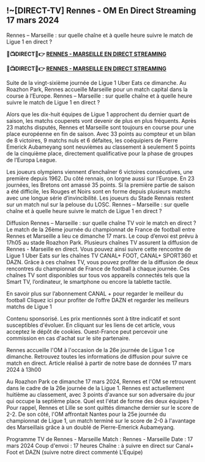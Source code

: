<h2>!~[DIRECT-TV] Rennes - OM En Direct Streaming 17 mars 2024</h2>

Rennes – Marseille : sur quelle chaîne et à quelle heure suivre le match de Ligue 1 en direct ?

<strong> 🔴📺DIRECT📲👉 <a href="https://onlinestreamshd.com/league1/" rel="nofollow"> RENNES - MARSEILLE EN DIRECT STREAMING </a> </strong>

<strong> 🔴📺DIRECT📲👉️ <a href="https://onlinestreamshd.com/league1/" rel="nofollow"> RENNES - MARSEILLE EN DIRECT STREAMING </a> </strong>

Suite de la vingt-sixième journée de Ligue 1 Uber Eats ce dimanche. Au Roazhon Park, Rennes accueille Marseille pour un match capital dans la course à l’Europe. Rennes – Marseille : sur quelle chaîne et à quelle heure suivre le match de Ligue 1 en direct ?

Alors que les dix-huit équipes de Ligue 1 approchent du dernier quart de saison, les matchs couperets vont devenir de plus en plus fréquents. Après 23 matchs disputés, Rennes et Marseille sont toujours en course pour une place européenne en fin de saison. Avec 33 points au compteur et un bilan de 8 victoires, 9 matchs nuls et 6 défaites, les coéquipiers de Pierre Emerick Aubameyang sont neuvièmes au classement à seulement 5 points de la cinquième place, directement qualificative pour la phase de groupes de l’Europa League. 

Les joueurs olympiens viennent d’enchaîner 6 victoires consécutives, une première depuis 1962. Du côté rennais, on lorgne aussi sur l’Europe. En 23 journées, les Bretons ont amassé 35 points. Si la première partie de saison a été difficile, les Rouges et Noirs sont en forme depuis plusieurs matchs avec une longue série d’invincibilité. Les joueurs du Stade Rennais restent sur un match nul sur la pelouse du LOSC. Rennes – Marseille : sur quelle chaîne et à quelle heure suivre le match de Ligue 1 en direct ?

Diffusion Rennes – Marseille : sur quelle chaîne TV voir le match en direct ?
Le match de la 26ème journée du championnat de France de football entre Rennes et Marseille a lieu ce dimanche 17 mars. Le coup d’envoi est prévu à 17h05 au stade Roazhon Park. Plusieurs chaînes TV assurent la diffusion de Rennes - Marseille en direct. Vous pouvez ainsi suivre cette rencontre de Ligue 1 Uber Eats sur les chaînes TV CANAL+ FOOT, CANAL+ SPORT360 et DAZN. Grâce à ces chaînes TV, vous pouvez profiter de la diffusion de deux rencontres du championnat de France de football à chaque journée. Ces chaînes TV sont disponibles sur tous vos appareils connectés tels que la Smart TV, l’ordinateur, le smartphone ou encore la tablette tactile.

En savoir plus sur l’abonnement CANAL + pour regarder le meilleur du football
Cliquez ici pour profiter de l’offre DAZN et regarder les meilleurs matchs de Ligue 1

Contenu sponsorisé. Les prix mentionnés sont à titre indicatif et sont susceptibles d'évoluer. En cliquant sur les liens de cet article, vous acceptez le dépôt de cookies. Ouest-France peut percevoir une commission en cas d'achat sur le site partenaire.

Rennes accueille l'OM à l'occasion de la 26e journée de Ligue 1 ce dimanche. Retrouvez toutes les informations de diffusion pour suivre ce match en direct.
Article réalisé à partir de notre base de données
17 mars 2024 à 13h00

Au Roazhon Park ce dimanche 17 mars 2024, Rennes et l'OM se retrouvent dans le cadre de la 26e journée de la Ligue 1. Rennes est actuellement huitième au classement, avec 3 points d'avance sur son adversaire du jour qui occupe la septième place.
Quel est l'état de forme des deux équipes ?
Pour rappel, Rennes et Lille se sont quittés dimanche dernier sur le score de 2-2. De son côté, l'OM affrontait Nantes pour la 25e journée du championnat de Ligue 1, un match terminé sur le score de 2-0 à l'avantage des Marseillais grâce à un doublé de Pierre-Emerick Aubameyang.

Programme TV de Rennes - Marseille
Match : Rennes - Marseille
Date : 17 mars 2024
Coup d'envoi : 17 heures
Chaîne : à suivre en direct sur Canal+ Foot et DAZN (suivre notre direct commenté L'Équipe)
